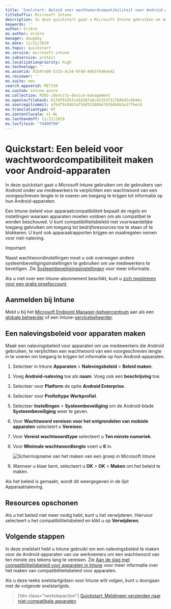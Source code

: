 ```yaml
---
title: 'Snelstart: Beleid voor wachtwoordcompatibiliteit voor Android-apparaten'
titleSuffix: Microsoft Intune
description: In deze quickstart gaat u Microsoft Intune gebruiken om de wachtwoordlengte in te stellen die is vereist voor Android-apparaten.
keywords: ''
author: Erikre
ms.author: erikre
manager: dougeby
ms.date: 11/21/2019
ms.topic: quickstart
ms.service: microsoft-intune
ms.subservice: protect
ms.localizationpriority: high
ms.technology: ''
ms.assetid: 81b4fa08-5333-4c54-9f49-8db5f6984ed2
ms.reviewer: ''
ms.suite: ems
search.appverid: MET150
ms.custom: intune-azure
ms.collection: M365-identity-device-management
ms.openlocfilehash: 61fdf91d57ce5d187a0c43153f317b0b42c6b46c
ms.sourcegitcommit: a7b479c84b3af5b85528db676594bdb3a1ff6ec6
ms.translationtype: HT
ms.contentlocale: nl-NL
ms.lasthandoff: 11/22/2019
ms.locfileid: "74409790"
---
```

# <a name="quickstart-create-a-password-compliance-policy-for-android-devices"></a>Quickstart: Een beleid voor wachtwoordcompatibiliteit maken voor Android-apparaten

In deze quickstart gaat u Microsoft Intune gebruiken om de gebruikers van Android onder uw medewerkers te verplichten een wachtwoord van een voorgeschreven lengte in te voeren om toegang te krijgen tot informatie op hun Android-apparaten.

Een Intune-beleid voor apparaatcompatibiliteit bepaalt de regels en instellingen waaraan apparaten moeten voldoen om als compatibel te worden beschouwd. U kunt compatibiliteitsbeleid met voorwaardelijke toegang gebruiken om toegang tot bedrijfsresources toe te staan of te blokkeren. U kunt ook apparaatrapporten krijgen en maatregelen nemen voor niet-naleving.

> [!IMPORTANT]
> Naast wachtwoordinstellingen moet u ook overwegen andere systeembeveiligingsinstellingen te gebruiken om uw medewerkers te beveiligen. Zie [Systeembeveiligingsinstellingen](compliance-policy-create-android-for-work.md) voor meer informatie.

Als u niet over een Intune-abonnement beschikt, kunt u [zich registreren voor een gratis proefaccount](../fundamentals/free-trial-sign-up.md).

## <a name="sign-in-to-intune"></a>Aanmelden bij Intune

Meld u bij het [Microsoft Endpoint Manager-beheercentrum](https://go.microsoft.com/fwlink/?linkid=2109431) aan als een [globale beheerder](../fundamentals/users-add.md#types-of-administrators) of een Intune-[servicebeheerder](../fundamentals/users-add.md#types-of-administrators).

## <a name="create-a-device-compliance-policy"></a>Een nalevingsbeleid voor apparaten maken

Maak een nalevingsbeleid voor apparaten om uw medewerkers die Android gebruiken, te verplichten een wachtwoord van een voorgeschreven lengte in te voeren om toegang te krijgen tot informatie op hun Android-apparaten.

1. Selecteer in Intune **Apparaten** > **Nalevingsbeleid** > **Beleid maken**.

2. Voeg **Android-naleving** toe als **naam**. Voeg ook een **beschrijving** toe.

3. Selecteer voor **Platform** de optie **Android Enterprise**.

4. Selecteer voor **Profieltype** **Werkprofiel**.

5. Selecteer **Instellingen** > **Systeembeveiliging** om de Android-blade **Systeembeveiliging** weer te geven.

6. Voor **Wachtwoord vereisen voor het ontgrendelen van mobiele apparaten** selecteert u **Vereisen**.

7. Voor **Vereist wachtwoordtype** selecteert u **Ten minste numeriek**.

8. Voor **Minimale wachtwoordlengte** voert u **6** in.

    ![Schermopname van het maken van een groep in Microsoft Intune](./media/quickstart-set-password-length-android/quickstart-set-password-length-android-01.png)

9. Wanneer u klaar bent, selecteert u **OK** > **OK** > **Maken** om het beleid te maken.

Als het beleid is gemaakt, wordt dit weergegeven in de lijst Apparaatnaleving.

## <a name="clean-up-resources"></a>Resources opschonen

Als u het beleid niet meer nodig hebt, kunt u het verwijderen. Hiervoor selecteert u het compatibiliteitsbeleid en klikt u op **Verwijderen**.

## <a name="next-steps"></a>Volgende stappen

In deze snelstart hebt u Intune gebruikt om een nalevingsbeleid te maken voor de Android-apparaten van uw werknemers om een wachtwoord van ten minste zes tekens lang te vereisen. Zie [Aan de slag met compatibiliteitsbeleid voor apparaten in Intune](device-compliance-get-started.md) voor meer informatie over het maken van compatibiliteitsbeleid voor apparaten.

Als u deze reeks snelstartgidsen voor Intune wilt volgen, kunt u doorgaan met de volgende snelstartgids.

> [!div class="nextstepaction"]
> [Quickstart: Meldingen verzenden naar niet-compatibele apparaten](../quickstart-send-notification.md)
